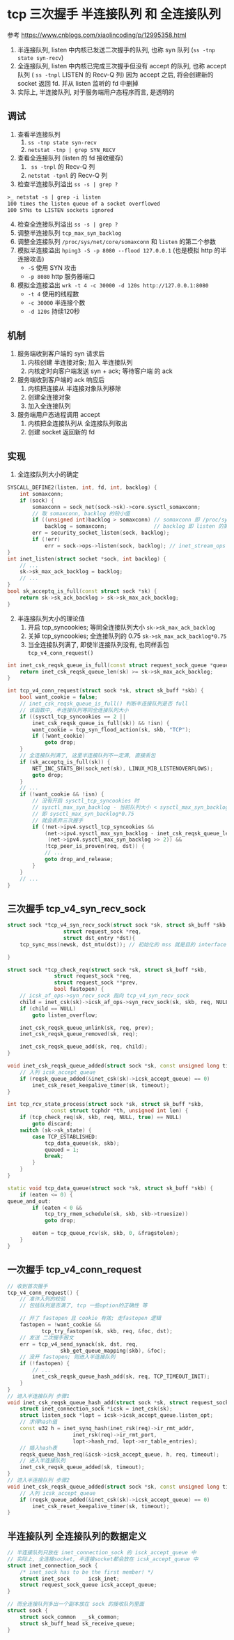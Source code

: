 # tcp 三次握手 半连接队列 和 全连接队列
参考 https://www.cnblogs.com/xiaolincoding/p/12995358.html
1. 半连接队列, listen 中内核已发送二次握手的队列, 也称 syn 队列 (`ss -tnp state syn-recv`)
2. 全连接队列, listen 中内核已完成三次握手但没有 accept 的队列,
   也称 accept 队列 ( `ss -tnpl` LISTEN 的 Recv-Q 列)
   因为 accept 之后, 将会创建新的 socket 返回 fd. 并从 listen 监听的 fd 中删掉
3. 实际上, 半连接队列, 对于服务端用户态程序而言, 是透明的

## 调试
1. 查看半连接队列
    1. `ss -tnp state syn-recv`
    2. `netstat -tnp | grep SYN_RECV`
2. 查看全连接队列 (listen 的 fd 接收缓存)
    1. ` ss -tnpl` 的 Recv-Q 列
    2. `netstat -tpnl` 的 Recv-Q 列
3. 检查半连接队列溢出 `ss -s | grep ?`
```txt
>_ netstat -s | grep -i listen
100 times the listen queue of a socket overflowed
100 SYNs to LISTEN sockets ignored
```
4. 检查全连接队列溢出 `ss -s | grep ?`
5. 调整半连接队列 `tcp_max_syn_backlog`
6. 调整全连接队列 `/proc/sys/net/core/somaxconn` 和 `listen` 的第二个参数
7. 模拟半连接溢出 `hping3 -S -p 8080 --flood 127.0.0.1` (也是模拟 http 的半连接攻击)
    + `-S` 使用 SYN 攻击
    + `-p 8080` http 服务器端口
8. 模拟全连接溢出 `wrk -t 4 -c 30000 -d 120s http://127.0.0.1:8080`
    + `-t 4` 使用的线程数
    + `-c 30000` 半连接个数
    + `-d 120s` 持续120秒

## 机制
1. 服务端收到客户端的 syn 请求后
    1. 内核创建 半连接对象; 加入 半连接队列
    2. 内核定时向客户端发送 syn + ack; 等待客户端 的 ack
2. 服务端收到客户端的 ack 响应后
    1. 内核把连接从 半连接对象队列移除
    2. 创建全连接对象
    3. 加入全连接队列
3. 服务端用户态进程调用 accept
    1. 内核把全连接队列从 全连接队列取出
    2. 创建 socket 返回新的 fd

## 实现
1. 全连接队列大小的确定
```c++
SYSCALL_DEFINE2(listen, int, fd, int, backlog) {
    int somaxconn;
    if (sock) {
        somaxconn = sock_net(sock->sk)->core.sysctl_somaxconn;
        // 取 somaxconn, backlog 的较小值
        if ((unsigned int)backlog > somaxconn) // somaxconn 即 /proc/sys/net/core/somaxconn
            backlog = somaxconn;               // backlog 即 listen 的第二个参数
        err = security_socket_listen(sock, backlog);
        if (!err)
            err = sock->ops->listen(sock, backlog); // inet_stream_ops { .listen = inet_listen, }
}
int inet_listen(struct socket *sock, int backlog) {
    // ...
    sk->sk_max_ack_backlog = backlog;
    // ...
}
bool sk_acceptq_is_full(const struct sock *sk) {
    return sk->sk_ack_backlog > sk->sk_max_ack_backlog;
}
```
2. 半连接队列大小的理论值
    1. 开启 tcp_syncookies; 等同全连接队列大小 `sk->sk_max_ack_backlog`
    2. 关掉 tcp_syncookies; 全连接队列的 0.75 `sk->sk_max_ack_backlog*0.75`
    3. 当全连接队列满了, 即使半连接队列没有, 也同样丢包 `tcp_v4_conn_request()`
```c++
int inet_csk_reqsk_queue_is_full(const struct request_sock_queue *queue) {
    return inet_csk_reqsk_queue_len(sk) >= sk->sk_max_ack_backlog;
}

int tcp_v4_conn_request(struct sock *sk, struct sk_buff *skb) {
    bool want_cookie = false;
    // inet_csk_reqsk_queue_is_full() 判断半连接队列是否 full
    // 该函数中, 半连接队列等同全连接队列大小
    if ((sysctl_tcp_syncookies == 2 ||
        inet_csk_reqsk_queue_is_full(sk)) && !isn) {
        want_cookie = tcp_syn_flood_action(sk, skb, "TCP");
        if (!want_cookie)
            goto drop;
    }
    // 全连接队列满了, 这里半连接队列不一定满, 直接丢包
    if (sk_acceptq_is_full(sk)) {
        NET_INC_STATS_BH(sock_net(sk), LINUX_MIB_LISTENOVERFLOWS);
        goto drop;
    }
    // ...
	if (!want_cookie && !isn) {
		// 没有开启 sysctl_tcp_syncookies 时
        // sysctl_max_syn_backlog - 当前队列大小 < sysctl_max_syn_backlog*0.25
        // 即 sysctl_max_syn_backlog*0.75
        // 就会丢弃三次握手
		if (!net->ipv4.sysctl_tcp_syncookies &&
		    (net->ipv4.sysctl_max_syn_backlog - inet_csk_reqsk_queue_len(sk) <
		     (net->ipv4.sysctl_max_syn_backlog >> 2)) &&
		    !tcp_peer_is_proven(req, dst)) {
            // ...
			goto drop_and_release;
		}
    }
    // ...
}
```

## 三次握手 tcp_v4_syn_recv_sock
```c++
struct sock *tcp_v4_syn_recv_sock(struct sock *sk, struct sk_buff *skb,
				  struct request_sock *req,
				  struct dst_entry *dst){
    tcp_sync_mss(newsk, dst_mtu(dst)); // 初始化的 mss 就是目的 interface 的 mtu

}

struct sock *tcp_check_req(struct sock *sk, struct sk_buff *skb,
			   struct request_sock *req,
			   struct request_sock **prev,
			   bool fastopen) {
    // icsk_af_ops->syn_recv_sock 指向 tcp_v4_syn_recv_sock
	child = inet_csk(sk)->icsk_af_ops->syn_recv_sock(sk, skb, req, NULL);
	if (child == NULL)
		goto listen_overflow;

	inet_csk_reqsk_queue_unlink(sk, req, prev);
	inet_csk_reqsk_queue_removed(sk, req);

	inet_csk_reqsk_queue_add(sk, req, child);
}

void inet_csk_reqsk_queue_added(struct sock *sk, const unsigned long timeout) {
    // 入列 icsk_accept_queue
	if (reqsk_queue_added(&inet_csk(sk)->icsk_accept_queue) == 0)
		inet_csk_reset_keepalive_timer(sk, timeout);
}

int tcp_rcv_state_process(struct sock *sk, struct sk_buff *skb,
			  const struct tcphdr *th, unsigned int len) {
    if (tcp_check_req(sk, skb, req, NULL, true) == NULL)
        goto discard;
    switch (sk->sk_state) {
        case TCP_ESTABLISHED:
            tcp_data_queue(sk, skb);
            queued = 1;
            break;
        }
    }
}

static void tcp_data_queue(struct sock *sk, struct sk_buff *skb) {
    if (eaten <= 0) {
queue_and_out:
        if (eaten < 0 &&
            tcp_try_rmem_schedule(sk, skb, skb->truesize))
            goto drop;

        eaten = tcp_queue_rcv(sk, skb, 0, &fragstolen);
    }
}
```

## 一次握手 tcp_v4_conn_request
```c++
// 收到首次握手
tcp_v4_conn_request() {
    // 准许入列的校验
    // 包括队列是否满了, tcp 一些option的正确性 等

    // 开了 fastopen 且 cookie 有效; 走fastopen 逻辑
	fastopen = !want_cookie &&
		   tcp_try_fastopen(sk, skb, req, &foc, dst);
    // 发送 二次握手报文
	err = tcp_v4_send_synack(sk, dst, req,
				 skb_get_queue_mapping(skb), &foc);
    // 没开 fastopen; 则进入半连接队列
	if (!fastopen) {
        // ...
		inet_csk_reqsk_queue_hash_add(sk, req, TCP_TIMEOUT_INIT);
	}
}
// 进入半连接队列 步骤1
void inet_csk_reqsk_queue_hash_add(struct sock *sk, struct request_sock *req, unsigned long timeout) {
	struct inet_connection_sock *icsk = inet_csk(sk);
	struct listen_sock *lopt = icsk->icsk_accept_queue.listen_opt;
    // 求得hash值
	const u32 h = inet_synq_hash(inet_rsk(req)->ir_rmt_addr,
				     inet_rsk(req)->ir_rmt_port,
				     lopt->hash_rnd, lopt->nr_table_entries);
    // 插入hash表
	reqsk_queue_hash_req(&icsk->icsk_accept_queue, h, req, timeout);
    // 进入半连接队列
	inet_csk_reqsk_queue_added(sk, timeout);
}
// 进入半连接队列 步骤2
void inet_csk_reqsk_queue_added(struct sock *sk, const unsigned long timeout) {
    // 入列 icsk_accept_queue
	if (reqsk_queue_added(&inet_csk(sk)->icsk_accept_queue) == 0)
		inet_csk_reset_keepalive_timer(sk, timeout);
}
```

## 半连接队列 全连接队列的数据定义
```c++
// 半连接队列只放在 inet_connection_sock 的 isck_accept_queue 中
// 实际上, 全连接socket, 半连接socket都会放在 icsk_accept_queue 中
struct inet_connection_sock {
	/* inet_sock has to be the first member! */
	struct inet_sock	  icsk_inet;
	struct request_sock_queue icsk_accept_queue;
}

// 而全连接队列多出一个副本放在 sock 的接收队列里面
struct sock {
	struct sock_common	__sk_common;
    struct sk_buff_head	sk_receive_queue;
}
```